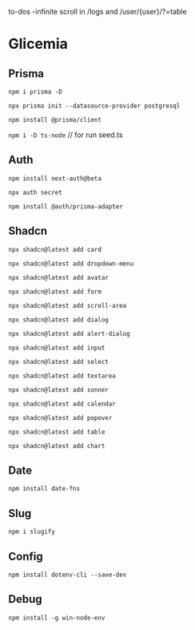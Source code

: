 to-dos
-infinite scroll in /logs and /user/{user}/?=table


# Glicemia


## Prisma

`npm i prisma -D`

`npx prisma init --datasource-provider postgresql`

`npm install @prisma/client`

`npm i -D ts-node`  // for run seed.ts


## Auth

`npm install next-auth@beta`

`npx auth secret`

`npm install @auth/prisma-adapter`


## Shadcn

`npx shadcn@latest add card`

`npx shadcn@latest add dropdown-menu`

`npx shadcn@latest add avatar`

`npx shadcn@latest add form`

`npx shadcn@latest add scroll-area`

`npx shadcn@latest add dialog`

`npx shadcn@latest add alert-dialog`

`npx shadcn@latest add input`

`npx shadcn@latest add select`

`npx shadcn@latest add textarea`

`npx shadcn@latest add sonner`

`npx shadcn@latest add calendar`

`npx shadcn@latest add popover`

`npx shadcn@latest add table`

`npx shadcn@latest add chart`


## Date

`npm install date-fns`


## Slug

`npm i slugify`



## Config

`npm install dotenv-cli --save-dev`


## Debug

`npm install -g win-node-env`